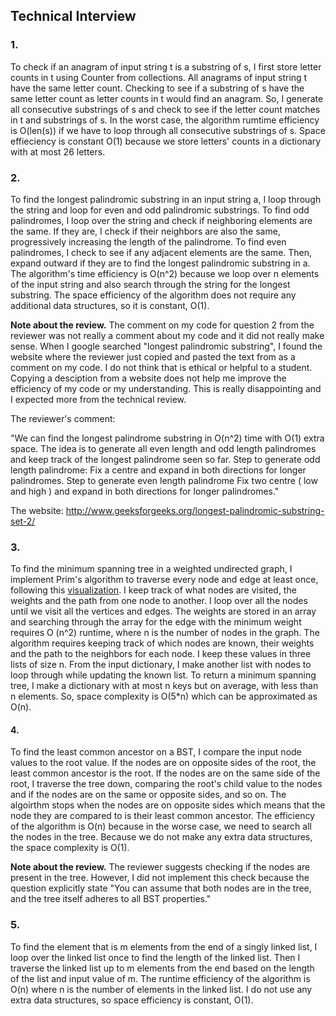 ## Technical Interview

### 1.

To check if an anagram of input string t is a substring of s, I first store letter counts in t using Counter from collections. All anagrams of input string t have the same letter count. Checking to see if a substring of s have the same letter count as letter counts in t would find an anagram. So, I generate all consecutive substrings of s and check to see if the letter count matches in t and substrings of s. In the worst case, the algorithm rumtime efficiency is O(len(s)) if we have to loop through all consecutive substrings of s. Space effieciency is constant O(1) because we store letters' counts in a dictionary with at most 26 letters.

### 2.

To find the longest palindromic substring in an input string a, I loop through the string and loop for even and odd palindromic substrings. To find odd palindromes, I loop over the string and check if neighboring elements are the same. If they are, I check if their neighbors are also the same, progressively increasing the length of the palindrome. To find even palindromes, I check to see if any adjacent elements are the same. Then, expand outward if they are to find the longest palindromic substring in a. The algorithm's time efficiency is O(n^2) because we loop over n elements of the input string and also search through the string for the longest substring. The space efficiency of the algorithm does not require any additional data structures, so it is constant, O(1).



**Note about the review.** The comment on my code for question 2 from the reviewer was not really a comment about my code and it did not really make sense. When I google searched "longest palindromic substring", I found the website where the reviewer just copied and pasted the text from as a comment on my code. I do not think that is ethical or helpful to a student. Copying a desciption from a website does not help me improve the efficiency of my code or my understanding. This is really disappointing and I expected more from the technical review. 

The reviewer's comment:

"We can find the longest palindrome substring in O(n^2) time with O(1) extra space. The idea is to generate all even length and odd length palindromes and keep track of the longest palindrome seen so far.
Step to generate odd length palindrome:
Fix a centre and expand in both directions for longer palindromes.
Step to generate even length palindrome
Fix two centre ( low and high ) and expand in both directions for longer palindromes."

The website: http://www.geeksforgeeks.org/longest-palindromic-substring-set-2/



### 3.

To find the minimum spanning tree in a weighted undirected graph, I implement Prim's algorithm to traverse every node and edge at least once, following this [visualization](https://www.cs.usfca.edu/~galles/visualization/Prim.html). I keep track of what nodes are visited, the weights and the path from one node to another. I loop over all the nodes until we visit all the vertices and edges. The weights are stored in an array and searching through the array for the edge with the minimum weight requires O (n^2) runtime, where n is the number of nodes in the graph. The algorithm requires keeping track of which nodes are known, their weights and the path to the neighbors for each node. I keep these values in three lists of size n. From the input dictionary, I make another list with nodes to loop through while updating the known list. To return a minimum spanning tree, I make a dictionary with at most n keys but on average, with less than n elements. So, space complexity is O(5*n) which can be approximated as O(n).



#### 4.

To find the least common ancestor on a BST, I compare the input node values to the root value. If the nodes are on opposite sides of the root, the least common ancestor is the root. If the nodes are on the same side of the root, I traverse the tree down, comparing the root's child value to the nodes and if the nodes are on the same or opposite sides, and so on. The algoirthm stops when the nodes are on opposite sides which means that the node they are compared to is their least common ancestor. The efficiency of the algorithm is O(n) because in the worse case, we need to search all the nodes in the tree. Because we do not make any extra data structures, the space complexity is O(1). 



**Note about the review.** The reviewer suggests checking if the nodes are present in the tree. However, I did not implement this check because the question explicitly state "You can assume that both nodes are in the tree, and the tree itself adheres to all BST properties."



### 5.

To find the element that is m elements from the end of a singly linked list, I loop over the linked list once to find the length of the linked list. Then I traverse the linked list up to m elements from the end based on the length of the list and input value of m. The runtime efficiency of the algorithm is O(n) where n is the number of elements in the linked list. I do not use any extra data structures, so space efficiency is constant, O(1). 